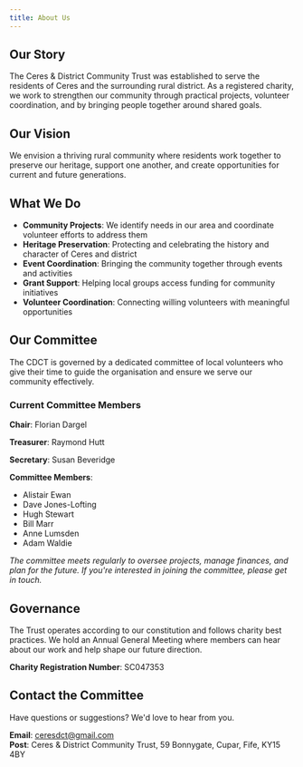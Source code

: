 ```yaml
---
title: About Us
---
```

## Our Story

The Ceres & District Community Trust was established to serve the residents of Ceres and the surrounding rural district. As a registered charity, we work to strengthen our community through practical projects, volunteer coordination, and by bringing people together around shared goals.

## Our Vision

We envision a thriving rural community where residents work together to preserve our heritage, support one another, and create opportunities for current and future generations.

## What We Do

* **Community Projects**: We identify needs in our area and coordinate volunteer efforts to address them
* **Heritage Preservation**: Protecting and celebrating the history and character of Ceres and district
* **Event Coordination**: Bringing the community together through events and activities
* **Grant Support**: Helping local groups access funding for community initiatives
* **Volunteer Coordination**: Connecting willing volunteers with meaningful opportunities

## Our Committee

The CDCT is governed by a dedicated committee of local volunteers who give their time to guide the organisation and ensure we serve our community effectively.

### Current Committee Members

**Chair**: Florian Dargel

**Treasurer**: Raymond Hutt

**Secretary**: Susan Beveridge

**Committee Members**:

* Alistair Ewan
* Dave Jones-Lofting
* Hugh Stewart
* Bill Marr
* Anne Lumsden
* Adam Waldie

*The committee meets regularly to oversee projects, manage finances, and plan for the future. If you're interested in joining the committee, please get in touch.*

## Governance

The Trust operates according to our constitution and follows charity best practices. We hold an Annual General Meeting where members can hear about our work and help shape our future direction.

**Charity Registration Number**: SC047353

## Contact the Committee

Have questions or suggestions? We'd love to hear from you.

**Email**: ceresdct@gmail.com\
**Post**: Ceres & District Community Trust, 59 Bonnygate, Cupar, Fife, KY15 4BY
